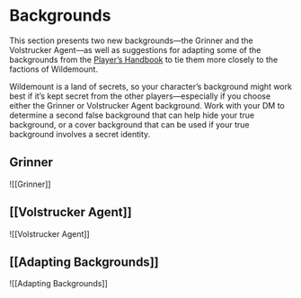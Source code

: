# Backgrounds

This section presents two new backgrounds—the Grinner and the Volstrucker Agent—as well as suggestions for adapting some of the backgrounds from the [Player’s Handbook](https://www.dndbeyond.com/sources/phb "Player’s Handbook") to tie them more closely to the factions of Wildemount.

Wildemount is a land of secrets, so your character’s background might work best if it’s kept secret from the other players—especially if you choose either the Grinner or Volstrucker Agent background. Work with your DM to determine a second false background that can help hide your true background, or a cover background that can be used if your true background involves a secret identity.

## Grinner
![[Grinner]]

## [[Volstrucker Agent]]
![[Volstrucker Agent]]

## [[Adapting Backgrounds]]
![[Adapting Backgrounds]]